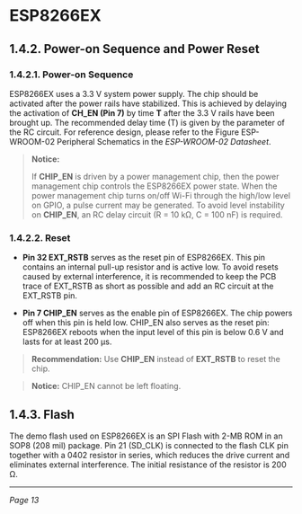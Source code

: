 # ESP8266EX

## 1.4.2. Power-on Sequence and Power Reset

### 1.4.2.1. Power-on Sequence

ESP8266EX uses a 3.3 V system power supply. The chip should be activated after the power rails have stabilized. This is achieved by delaying the activation of **CH_EN (Pin 7)** by time **T** after the 3.3 V rails have been brought up. The recommended delay time (T) is given by the parameter of the RC circuit. For reference design, please refer to the Figure ESP-WROOM-02 Peripheral Schematics in the *ESP-WROOM-02 Datasheet*.

> **Notice:**
>
> If **CHIP_EN** is driven by a power management chip, then the power management chip controls the ESP8266EX power state. When the power management chip turns on/off Wi-Fi through the high/low level on GPIO, a pulse current may be generated. To avoid level instability on **CHIP_EN**, an RC delay circuit (R = 10 kΩ, C = 100 nF) is required.

### 1.4.2.2. Reset

- **Pin 32 EXT_RSTB** serves as the reset pin of ESP8266EX. This pin contains an internal pull-up resistor and is active low. To avoid resets caused by external interference, it is recommended to keep the PCB trace of EXT_RSTB as short as possible and add an RC circuit at the EXT_RSTB pin.

- **Pin 7 CHIP_EN** serves as the enable pin of ESP8266EX. The chip powers off when this pin is held low. CHIP_EN also serves as the reset pin: ESP8266EX reboots when the input level of this pin is below 0.6 V and lasts for at least 200 µs.

> **Recommendation:** Use **CHIP_EN** instead of **EXT_RSTB** to reset the chip.

> **Notice:** CHIP_EN cannot be left floating.

## 1.4.3. Flash

The demo flash used on ESP8266EX is an SPI Flash with 2-MB ROM in an SOP8 (208 mil) package. Pin 21 (SD_CLK) is connected to the flash CLK pin together with a 0402 resistor in series, which reduces the drive current and eliminates external interference. The initial resistance of the resistor is 200 Ω.

---

*Page 13*